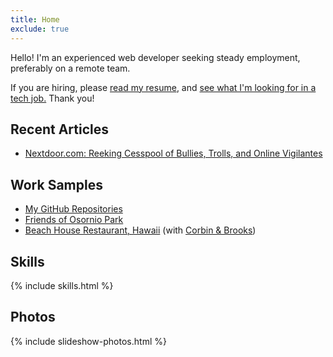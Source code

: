 ```yaml
---
title: Home
exclude: true
---
```


Hello! I'm an experienced web developer seeking steady employment, preferably on a remote team.

If you are hiring, please <a href="/articles/luis-a-echeverria-resume">read my resume</a>, and 
<a href="/articles/what-im-looking-for-in-a-job">see what I'm looking for in a tech job.</a> Thank you!

## Recent Articles

- <a href="../articles/nextdoor-is-a-reeking-cesspool-of-bullies-trolls-and-online-vigilantes">Nextdoor.com: Reeking Cesspool of Bullies, Trolls, and Online Vigilantes</a>

## Work Samples

- <a href="https://github.com/pixelsnob" target="_blank">My GitHub Repositories</a>
- <a href="https://friendsofosorniopark.org/" target="_blank">Friends of Osornio Park</a>
- <a href="https://www.the-beach-house.com/menu/" target="_blank">Beach House Restaurant, Hawaii</a> (with <a href="https://corbinbrooks.com/">Corbin & Brooks</a>)

## Skills

{% include skills.html %}

## Photos

{% include slideshow-photos.html %}

